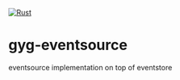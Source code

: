 [![Rust](https://github.com/galakhygame/gyg-eventsource/actions/workflows/rust.yml/badge.svg)](https://github.com/galakhygame/gyg-eventsource/actions/workflows/rust.yml)

# gyg-eventsource
eventsource implementation on top of eventstore

